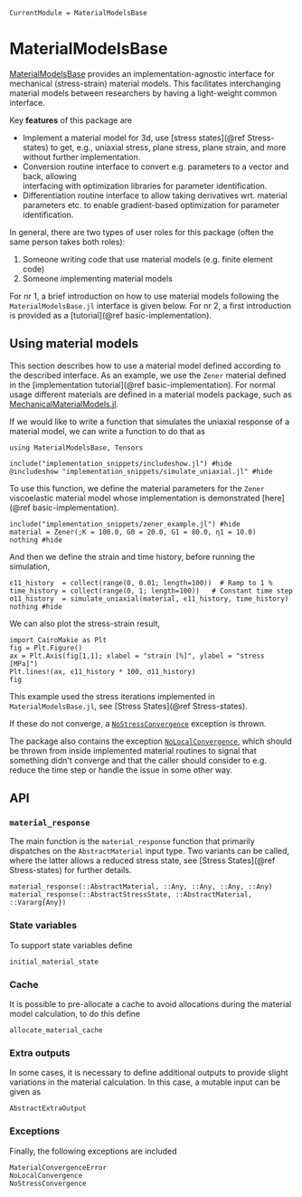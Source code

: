 ```@meta
CurrentModule = MaterialModelsBase
```
# MaterialModelsBase

[MaterialModelsBase](https://github.com/KnutAM/MaterialModelsBase.jl)
provides an implementation-agnostic interface for mechanical (stress-strain)
material models. This facilitates interchanging material models between researchers by having a light-weight common interface. 

Key **features** of this package are
* Implement a material model for 3d, use [stress states](@ref Stress-states) to get, e.g.,
  uniaxial stress, plane stress, plane strain, and more without further implementation.
* Conversion routine interface to convert e.g. parameters to a vector and back, allowing    
  interfacing with optimization libraries for parameter identification.
* Differentiation routine interface to allow taking derivatives wrt. material parameters etc.
  to enable gradient-based optimization for parameter identification.

In general, there are two types of user roles for this package (often the same person takes both roles):

1) Someone writing code that use material models (e.g. finite element code)
2) Someone implementing material models

For nr 1, a brief introduction on how to use material models following the `MaterialModelsBase.jl` interface is given below. For nr 2, a first introduction is provided as a [tutorial](@ref basic-implementation).

## Using material models
This section describes how to use a material model defined according to the described interface.
As an example, we use the `Zener` material defined in the [implementation tutorial](@ref basic-implementation). For normal usage different materials are defined in a material models package, such as [MechanicalMaterialModels.jl](https://knutam.github.io/MechanicalMaterialModels.jl/dev/).

If we would like to write a function that simulates the uniaxial response
of a material model, we can write a function to do that as
```@example getstarted
using MaterialModelsBase, Tensors
```
```@example getstarted
include("implementation_snippets/includeshow.jl") #hide
@includeshow "implementation_snippets/simulate_uniaxial.jl" #hide
```

To use this function, we define the material parameters for the 
`Zener` viscoelastic material model whose implementation is demonstrated
[here](@ref basic-implementation).
```@example getstarted
include("implementation_snippets/zener_example.jl") #hide
material = Zener(;K = 100.0, G0 = 20.0, G1 = 80.0, η1 = 10.0)
nothing #hide
```

And then we define the strain and time history, before running the simulation,
```@example getstarted
ϵ11_history  = collect(range(0, 0.01; length=100))  # Ramp to 1 %
time_history = collect(range(0, 1; length=100))   # Constant time step
σ11_history  = simulate_uniaxial(material, ϵ11_history, time_history)
nothing #hide
```

We can also plot the stress-strain result,
```@example getstarted
import CairoMakie as Plt
fig = Plt.Figure()
ax = Plt.Axis(fig[1,1]; xlabel = "strain [%]", ylabel = "stress [MPa]")
Plt.lines!(ax, ϵ11_history * 100, σ11_history)
fig
```

This example used the stress iterations implemented in `MaterialModelsBase.jl`,
see [Stress States](@ref Stress-states).

If these do not converge, a [`NoStressConvergence`](@ref) exception is thrown. 

The package also contains the exception [`NoLocalConvergence`](@ref), 
which should be thrown from inside implemented material routines to signal 
that something didn't converge and that the caller should consider 
to e.g. reduce the time step or handle the issue in some other way.

## API

### `material_response`
The main function is the `material_response` function that 
primarily dispatches on the `AbstractMaterial` input type. 
Two variants can be called, where the latter allows a reduced 
stress state, see [Stress States](@ref Stress-states) for further details. 
```@docs
material_response(::AbstractMaterial, ::Any, ::Any, ::Any, ::Any)
material_response(::AbstractStressState, ::AbstractMaterial, ::Vararg{Any})
```

### State variables
To support state variables define
```@docs
initial_material_state
```

### Cache
It is possible to pre-allocate a cache to avoid allocations during the material model calculation, to do this define
```@docs
allocate_material_cache
```

### Extra outputs
In some cases, it is necessary to define additional outputs to provide slight 
variations in the material calculation. In this case, a mutable input can be 
given as 
```@docs
AbstractExtraOutput
```

### Exceptions
Finally, the following exceptions are included
```@docs
MaterialConvergenceError
NoLocalConvergence
NoStressConvergence
```
